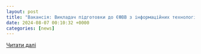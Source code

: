 ```yaml
---
layout: post
title: "Вакансія: Викладач підготовки до ЄФВВ з інформаційних технологій, Дистанційно, компанія Школа Майбутніх Магістрів"
date: 2024-08-07 00:10:32 +0000
categories: [news]
---
```


[Читати далі](https://www.work.ua/jobs/5775180/)
